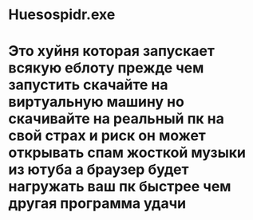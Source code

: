 # Huesospidr.exe
# Это хуйня которая запускает всякую еблоту прежде чем запустить скачайте на виртуальную машину но скачивайте на реальный пк на свой страх и риск он может открывать спам жосткой музыки из ютуба а браузер будет нагружать ваш пк быстрее чем другая программа удачи
